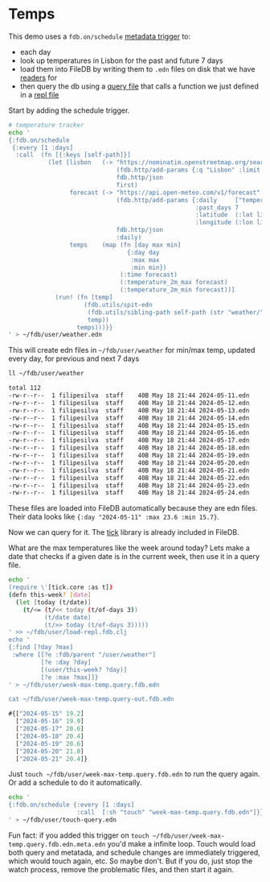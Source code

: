 # Temps

This demo uses a `fdb.on/schedule` [metadata trigger](../../README.md#metadata) to:
- each day
- look up temperatures in Lisbon for the past and future 7 days
- load them into FileDB by writing them to `.edn` files on disk that we have [readers](../../README.md#readers) for
- then query the db using a [query file](../../README.md#repl-and-query-files) that calls a function we just defined in a [repl file](../../README.md#repl-and-query-files)

Start by adding the schedule trigger.

``` sh
# temperature tracker
echo '
{:fdb.on/schedule
 {:every [1 :days]
  :call  (fn [{:keys [self-path]}]
           (let [lisbon   (-> "https://nominatim.openstreetmap.org/search"
                              (fdb.http/add-params {:q "Lisbon" :limit 1 :format "json"})
                              fdb.http/json
                              first)
                 forecast (-> "https://api.open-meteo.com/v1/forecast"
                              (fdb.http/add-params {:daily     ["temperature_2m_max", "temperature_2m_min"] ,
                                                    :past_days 7
                                                    :latitude  (:lat lisbon)
                                                    :longitude (:lon lisbon)})
                              fdb.http/json
                              :daily)
                 temps    (map (fn [day max min]
                                 {:day day
                                  :max max
                                  :min min})
                               (:time forecast)
                               (:temperature_2m_max forecast)
                               (:temperature_2m_min forecast))]
             (run! (fn [temp]
                     (fdb.utils/spit-edn
                      (fdb.utils/sibling-path self-path (str "weather/" (:day temp) ".edn"))
                      temp))
                   temps)))}}
' > ~/fdb/user/weather.edn
```

This will create edn files in `~/fdb/user/weather` for min/max temp, updated every day, for previous and next 7 days

```sh
ll ~/fdb/user/weather
```

```sh
total 112
-rw-r--r--  1 filipesilva  staff    40B May 18 21:44 2024-05-11.edn
-rw-r--r--  1 filipesilva  staff    40B May 18 21:44 2024-05-12.edn
-rw-r--r--  1 filipesilva  staff    40B May 18 21:44 2024-05-13.edn
-rw-r--r--  1 filipesilva  staff    40B May 18 21:44 2024-05-14.edn
-rw-r--r--  1 filipesilva  staff    40B May 18 21:44 2024-05-15.edn
-rw-r--r--  1 filipesilva  staff    40B May 18 21:44 2024-05-16.edn
-rw-r--r--  1 filipesilva  staff    40B May 18 21:44 2024-05-17.edn
-rw-r--r--  1 filipesilva  staff    40B May 18 21:44 2024-05-18.edn
-rw-r--r--  1 filipesilva  staff    40B May 18 21:44 2024-05-19.edn
-rw-r--r--  1 filipesilva  staff    40B May 18 21:44 2024-05-20.edn
-rw-r--r--  1 filipesilva  staff    40B May 18 21:44 2024-05-21.edn
-rw-r--r--  1 filipesilva  staff    40B May 18 21:44 2024-05-22.edn
-rw-r--r--  1 filipesilva  staff    40B May 18 21:44 2024-05-23.edn
-rw-r--r--  1 filipesilva  staff    40B May 18 21:44 2024-05-24.edn
```

These files are loaded into FileDB automatically because they are edn files.
Their data looks like `{:day "2024-05-11" :max 23.6 :min 15.7}`.

Now we can query for it.
The [tick](https://github.com/juxt/tick) library is already included in FileDB.

What are the max temperatures like the week around today?
Lets make a date that checks if a given date is in the current week, then use it in a query file.

```sh
echo '
(require \'[tick.core :as t])
(defn this-week? [date]
  (let [today (t/date)]
    (t/<= (t/<< today (t/of-days 3))
          (t/date date)
          (t/>> today (t/of-days 3)))))
' >> ~/fdb/user/load-repl.fdb.clj
echo '
{:find [?day ?max]
 :where [[?e :fdb/parent "/user/weather"]
         [?e :day ?day]
         [(user/this-week? ?day)]
         [?e :max ?max]]}
' > ~/fdb/user/week-max-temp.query.fdb.edn

cat ~/fdb/user/week-max-temp.query-out.fdb.edn
```

```clojure
#{["2024-05-15" 19.2]
  ["2024-05-16" 19.9]
  ["2024-05-17" 20.6]
  ["2024-05-18" 20.4]
  ["2024-05-19" 20.6]
  ["2024-05-20" 21.0]
  ["2024-05-21" 20.4]}
```

Just `touch ~/fdb/user/week-max-temp.query.fdb.edn` to run the query again.
Or add a schedule to do it automatically.

```sh
echo '
{:fdb.on/schedule {:every [1 :days]
                   :call  [:sh "touch" "week-max-temp.query.fdb.edn"]}}
' > ~/fdb/user/touch-query.edn
```

Fun fact: if you added this trigger on `touch ~/fdb/user/week-max-temp.query.fdb.edn.meta.edn` you'd make a infinite loop.
Touch would load both query and metatada, and schedule changes are immediately triggered, which would touch again, etc.
So maybe don't.
But if you do, just stop the watch process, remove the problematic files, and then start it again.
